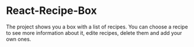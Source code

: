 # React-Recipe-Box
The project shows you a box with a list of recipes. You can choose a recipe to see more information about it, edite recipes, delete them and add your own ones.
